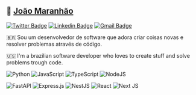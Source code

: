## 👋 [João Maranhão](http://joaomaranhao.com.br)

[![Twitter Badge](https://img.shields.io/badge/-@joaofmaranhao-1ca0f1?style=flat-square&labelColor=1ca0f1&logo=twitter&logoColor=white&link=https://twitter.com/joaofmaranhao)](https://twitter.com/joaofmaranhao) [![Linkedin Badge](https://img.shields.io/badge/-joaofmaranhao-blue?style=flat-square&logo=Linkedin&logoColor=white&link=https://www.linkedin.com/in/joaofmaranhao/)](https://www.linkedin.com/in/joaofmaranhao)
[![Gmail Badge](https://img.shields.io/badge/-joaofelipemaranhao@gmail.com-c14438?style=flat-square&logo=Gmail&logoColor=white&link=mailto:joaofelipemaranhao@gmail.com)](mailto:joaofelipemaranhao@gmail.com)

:brazil: Sou um desenvolvedor de software que adora criar coisas novas e resolver problemas através de código.

:us: I'm a brazilian software developer who loves to create stuff and solve problems trough code.

![Python](https://img.shields.io/badge/python-3670A0?style=for-the-badge&logo=python&logoColor=ffdd54)
![JavaScript](https://img.shields.io/badge/javascript-%23323330.svg?style=for-the-badge&logo=javascript&logoColor=%23F7DF1E)
![TypeScript](https://img.shields.io/badge/typescript-%23007ACC.svg?style=for-the-badge&logo=typescript&logoColor=white)
![NodeJS](https://img.shields.io/badge/node.js-6DA55F?style=for-the-badge&logo=node.js&logoColor=white)


![FastAPI](https://img.shields.io/badge/FastAPI-005571?style=for-the-badge&logo=fastapi)
![Express.js](https://img.shields.io/badge/express.js-%23404d59.svg?style=for-the-badge&logo=express&logoColor=%2361DAFB)
![NestJS](https://img.shields.io/badge/nestjs-%23E0234E.svg?style=for-the-badge&logo=nestjs&logoColor=white)
![React](https://img.shields.io/badge/react-%2320232a.svg?style=for-the-badge&logo=react&logoColor=%2361DAFB)
![Next JS](https://img.shields.io/badge/Next-black?style=for-the-badge&logo=next.js&logoColor=white)